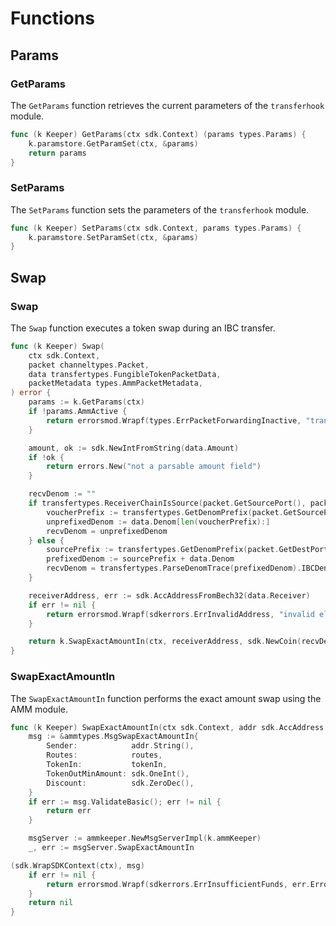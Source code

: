 <!--
order: 5
-->

# Functions

## Params

### GetParams

The `GetParams` function retrieves the current parameters of the `transferhook` module.

```go
func (k Keeper) GetParams(ctx sdk.Context) (params types.Params) {
    k.paramstore.GetParamSet(ctx, &params)
    return params
}
```

### SetParams

The `SetParams` function sets the parameters of the `transferhook` module.

```go
func (k Keeper) SetParams(ctx sdk.Context, params types.Params) {
    k.paramstore.SetParamSet(ctx, &params)
}
```

## Swap

### Swap

The `Swap` function executes a token swap during an IBC transfer.

```go
func (k Keeper) Swap(
    ctx sdk.Context,
    packet channeltypes.Packet,
    data transfertypes.FungibleTokenPacketData,
    packetMetadata types.AmmPacketMetadata,
) error {
    params := k.GetParams(ctx)
    if !params.AmmActive {
        return errorsmod.Wrapf(types.ErrPacketForwardingInactive, "transferhook amm routing is inactive")
    }

    amount, ok := sdk.NewIntFromString(data.Amount)
    if !ok {
        return errors.New("not a parsable amount field")
    }

    recvDenom := ""
    if transfertypes.ReceiverChainIsSource(packet.GetSourcePort(), packet.GetSourceChannel(), data.Denom) {
        voucherPrefix := transfertypes.GetDenomPrefix(packet.GetSourcePort(), packet.GetSourceChannel())
        unprefixedDenom := data.Denom[len(voucherPrefix):]
        recvDenom = unprefixedDenom
    } else {
        sourcePrefix := transfertypes.GetDenomPrefix(packet.GetDestPort(), packet.GetDestChannel())
        prefixedDenom := sourcePrefix + data.Denom
        recvDenom = transfertypes.ParseDenomTrace(prefixedDenom).IBCDenom()
    }

    receiverAddress, err := sdk.AccAddressFromBech32(data.Receiver)
    if err != nil {
        return errorsmod.Wrapf(sdkerrors.ErrInvalidAddress, "invalid elys_address (%s) in transferhook memo", receiverAddress)
    }

    return k.SwapExactAmountIn(ctx, receiverAddress, sdk.NewCoin(recvDenom, amount), packetMetadata.Routes)
}
```

### SwapExactAmountIn

The `SwapExactAmountIn` function performs the exact amount swap using the AMM module.

```go
func (k Keeper) SwapExactAmountIn(ctx sdk.Context, addr sdk.AccAddress, tokenIn sdk.Coin, routes []ammtypes.SwapAmountInRoute) error {
    msg := &ammtypes.MsgSwapExactAmountIn{
        Sender:            addr.String(),
        Routes:            routes,
        TokenIn:           tokenIn,
        TokenOutMinAmount: sdk.OneInt(),
        Discount:          sdk.ZeroDec(),
    }
    if err := msg.ValidateBasic(); err != nil {
        return err
    }

    msgServer := ammkeeper.NewMsgServerImpl(k.ammKeeper)
    _, err := msgServer.SwapExactAmountIn

(sdk.WrapSDKContext(ctx), msg)
    if err != nil {
        return errorsmod.Wrapf(sdkerrors.ErrInsufficientFunds, err.Error())
    }
    return nil
}
```

